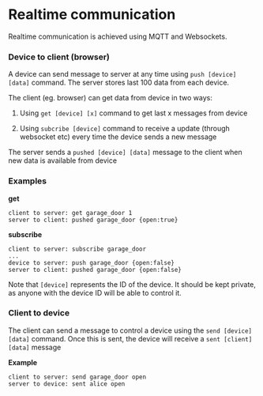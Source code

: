 # Realtime communication

Realtime communication is achieved using MQTT and Websockets.

### Device to client (browser) 

A device can send message to server at any time using `push [device] [data]`
command. The server stores last 100 data from each device.

The client (eg. browser) can get data from device in two ways:

 1. Using `get [device] [x]` command to get last x messages from device
 
 2. Using `subcribe [device]` command to receive a update (through websocket etc) 
 every time the device sends a new message
 
The server sends a `pushed [device] [data]` message to the client when
new data is available from device

### Examples 

**get**
```
client to server: get garage_door 1
server to client: pushed garage_door {open:true}
```

**subscribe**
```
client to server: subscribe garage_door
...
device to server: push garage_door {open:false}
server to client: pushed garage_door {open:false}
```

Note that `[device]` represents the ID of the device. It should be kept private,
as anyone with the device ID will be able to control it.

### Client to device 

The client can send a message to control a device 
using the `send [device] [data]` command. Once this is sent,
the device will receive a `sent [client] [data]` message

**Example**
```
client to server: send garage_door open
server to device: sent alice open
```
